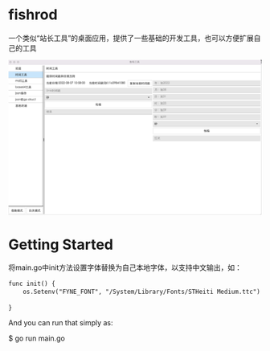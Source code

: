 # fishrod
一个类似“站长工具”的桌面应用，提供了一些基础的开发工具，也可以方便扩展自己的工具

![Alt text](https://github.com/yumin5723/fishrod/blob/main/data/assets/eg0ebs8uu.png)


# Getting Started
将main.go中init方法设置字体替换为自己本地字体，以支持中文输出，如：
```
func init() {
	os.Setenv("FYNE_FONT", "/System/Library/Fonts/STHeiti Medium.ttc")

}
```
And you can run that simply as:

$ go run main.go
